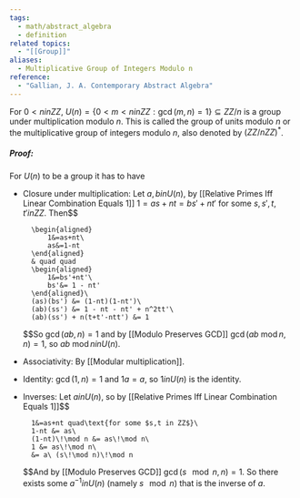 ```yaml
---
tags:
  - math/abstract_algebra
  - definition
related topics:
  - "[[Group]]"
aliases:
  - Multiplicative Group of Integers Modulo n
reference:
  - "Gallian, J. A. Contemporary Abstract Algebra"
---
```

For $0<n in  ZZ$, $U(n)=\{0<m<n in ZZ:\gcd(m,n)=1\}\subseteq  ZZ/n$ is a group under multiplication modulo $n$. This is called the group of units modulo $n$ or the multiplicative group of integers modulo $n$, also denoted by $( ZZ/n ZZ)^*$.
##### Proof:
For $U(n)$ to be a group it has to have
- Closure under multiplication:
	Let $a,b in U(n)$, by [[Relative Primes Iff Linear Combination Equals 1]]
	$1=as+nt=bs'+nt'$ for some $s,s',t,t' in ZZ$. Then$$
	
		\begin{aligned}
			1&=as+nt\
			as&=1-nt
		\end{aligned}
		& quad quad
		\begin{aligned}
			1&=bs'+nt'\
			bs'&= 1 - nt'
		\end{aligned}\
		(as)(bs') &= (1-nt)(1-nt')\
		(ab)(ss') &= 1 - nt - nt' + n^2tt'\
		(ab)(ss') + n(t+t'-ntt') &= 1
	
	$$So $\gcd(ab,n) = 1$ and by [[Modulo Preserves GCD]] $\gcd(ab\ \operatorname{mod} n,n) = 1$, so $ab \ \operatorname{mod} n  in U(n)$.
- Associativity:
	By [[Modular multiplication]].
- Identity:
	$\gcd(1,n) = 1$ and $1a = a$, so $1 in U(n)$ is the identity.
- Inverses:
	Let $a in U(n)$, so by [[Relative Primes Iff Linear Combination Equals 1]]$$
	
		1&=as+nt quad\text{for some $s,t in ZZ$}\
		1-nt &= as\
		(1-nt)\!\mod n &= as\!\mod n\
		1 &= as\!\mod n\
		&= a\ (s\!\mod n)\!\mod n
	$$And by [[Modulo Preserves GCD]] $\gcd(s\!\!\mod n,n)=1$. So there exists some $a^{-1} in U(n)$ (namely $s\!\!\mod n$) that is the inverse of $a$.
